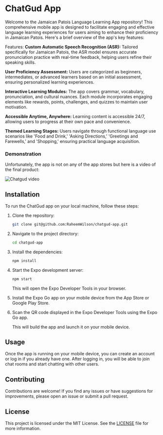 # ChatGud App

Welcome to the Jamaican Patois Language Learning App repository! This comprehensive mobile app is designed to facilitate engaging and effective language learning experiences for users aiming to enhance their proficiency in Jamaican Patois. Here's a brief overview of the app's key features:

Features:
**Custom Automatic Speech Recognition (ASR):** Tailored specifically for Jamaican Patois, the ASR model ensures accurate pronunciation practice with real-time feedback, helping users refine their speaking skills.

**User Proficiency Assessment:** Users are categorized as beginners, intermediates, or advanced learners based on an initial assessment, ensuring personalized learning experiences.

**Interactive Learning Modules:** The app covers grammar, vocabulary, pronunciation, and cultural nuances. Each module incorporates engaging elements like rewards, points, challenges, and quizzes to maintain user motivation.

**Accessible Anytime, Anywhere:** Learning content is accessible 24/7, allowing users to progress at their own pace and convenience.

**Themed Learning Stages:** Users navigate through functional language use scenarios like 'Food and Drink,' 'Asking Directions,' 'Greetings and Farewells,' and 'Shopping,' ensuring practical language acquisition.

### Demonstration
Unfortunately, the app is not on any of the app stores but here is a video of the final product:

![Chatgud video](https://res.cloudinary.com/raheemwilson/image/upload/v1709940887/6d5ea96b-a7fc-4fc4-b4f6-99422a85eec1_az0vt8.gif)

## Installation

To run the ChatGud app on your local machine, follow these steps:

1. Clone the repository:

    ```bash
    git clone git@github.com:RaheemWilson/chatgud-app.git
    ```

2. Navigate to the project directory:

    ```bash
    cd chatgud-app
    ```

3. Install the dependencies:

    ```bash
    npm install
    ```

4. Start the Expo development server:

    ```bash
    npm start
    ```

    This will open the Expo Developer Tools in your browser.

5. Install the Expo Go app on your mobile device from the App Store or Google Play Store.

6. Scan the QR code displayed in the Expo Developer Tools using the Expo Go app.

    This will build the app and launch it on your mobile device.

## Usage

Once the app is running on your mobile device, you can create an account or log in if you already have one. After logging in, you will be able to join chat rooms and start chatting with other users.

## Contributing

Contributions are welcome! If you find any issues or have suggestions for improvements, please open an issue or submit a pull request.

## License

This project is licensed under the MIT License. See the [LICENSE](LICENSE) file for more information.
